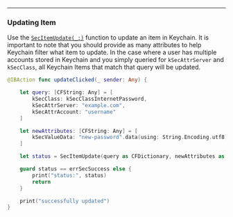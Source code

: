 
---

### Updating Item

<!--
In this section: I want to go over how to use `SecItemUpdate(_:)`
and what happens if you try to update something that doesnt exist

https://developer.apple.com/documentation/security/keychain_services/keychain_items/updating_and_deleting_keychain_items
-->

Use the [`SecItemUpdate(_:)`](https://developer.apple.com/documentation/security/1393617-secitemupdate) function to update an item in Keychain. It is important to note that you should provide as many attributes to help Keychain filter what item to update. In the case where a user has multiple accounts stored in Keychain and you simply queried for `kSecAttrServer` and `kSecClass`, all Keychain Items that match that query will be updated.

```swift
@IBAction func updateClicked(_ sender: Any) {

    let query: [CFString: Any] = [
        kSecClass: kSecClassInternetPassword,
        kSecAttrServer: "example.com",
        kSecAttrAccount: "username"
    ]

    let newAttributes: [CFString: Any] = [
        kSecValueData: "new-password".data(using: String.Encoding.utf8)!
    ]

    let status = SecItemUpdate(query as CFDictionary, newAttributes as CFDictionary)

    guard status == errSecSuccess else {
        print("status:", status)
        return
    }

    print("successfully updated")
}
```
